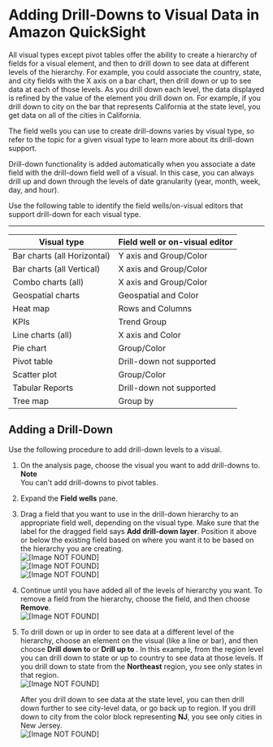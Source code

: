 # Adding Drill\-Downs to Visual Data in Amazon QuickSight<a name="adding-drill-downs"></a>

All visual types except pivot tables offer the ability to create a hierarchy of fields for a visual element, and then to drill down to see data at different levels of the hierarchy\. For example, you could associate the country, state, and city fields with the X axis on a bar chart, then drill down or up to see data at each of those levels\. As you drill down each level, the data displayed is refined by the value of the element you drill down on\. For example, if you drill down to city on the bar that represents California at the state level, you get data on all of the cities in California\.

The field wells you can use to create drill\-downs varies by visual type, so refer to the topic for a given visual type to learn more about its drill\-down support\. 

Drill\-down functionality is added automatically when you associate a date field with the drill\-down field well of a visual\. In this case, you can always drill up and down through the levels of date granularity \(year, month, week, day, and hour\)\. 

Use the following table to identify the field wells/on\-visual editors that support drill\-down for each visual type\.


****  

| Visual type | Field well or on\-visual editor | 
| --- | --- | 
| Bar charts \(all Horizontal\) | Y axis and Group/Color | 
| Bar charts \(all Vertical\) | X axis and Group/Color | 
| Combo charts \(all\) | X axis and Group/Color | 
| Geospatial charts | Geospatial and Color | 
| Heat map | Rows and Columns | 
| KPIs | Trend Group | 
| Line charts \(all\) | X axis and Color | 
| Pie chart | Group/Color | 
| Pivot table | Drill\-down not supported | 
| Scatter plot | Group/Color | 
| Tabular Reports | Drill\-down not supported | 
| Tree map | Group by | 

## Adding a Drill\-Down<a name="add-drill-downs"></a>

Use the following procedure to add drill\-down levels to a visual\.

1. On the analysis page, choose the visual you want to add drill\-downs to\.
**Note**  
You can't add drill\-downs to pivot tables\.

1. Expand the **Field wells** pane\.

1. Drag a field that you want to use in the drill\-down hierarchy to an appropriate field well, depending on the visual type\. Make sure that the label for the dragged field says **Add drill\-down layer**\. Position it above or below the existing field based on where you want it to be based on the hierarchy you are creating\.   
![\[Image NOT FOUND\]](http://docs.aws.amazon.com/quicksight/latest/user/images/drill-down1.png)  
![\[Image NOT FOUND\]](http://docs.aws.amazon.com/quicksight/latest/user/images/drill-down2.png)  
![\[Image NOT FOUND\]](http://docs.aws.amazon.com/quicksight/latest/user/images/drill-down3.png)

1. Continue until you have added all of the levels of hierarchy you want\. To remove a field from the hierarchy, choose the field, and then choose **Remove**\.  
![\[Image NOT FOUND\]](http://docs.aws.amazon.com/quicksight/latest/user/images/drill-down4.png)

1. To drill down or up in order to see data at a different level of the hierarchy, choose an element on the visual \(like a line or bar\), and then choose **Drill down to <lower level>** or **Drill up to <higher level>**\. In this example, from the region level you can drill down to state or up to country to see data at those levels\. If you drill down to state from the **Northeast** region, you see only states in that region\.  
![\[Image NOT FOUND\]](http://docs.aws.amazon.com/quicksight/latest/user/images/drill-down5.png)

   After you drill down to see data at the state level, you can then drill down further to see city\-level data, or go back up to region\. If you drill down to city from the color block representing **NJ**, you see only cities in New Jersey\.  
![\[Image NOT FOUND\]](http://docs.aws.amazon.com/quicksight/latest/user/images/drill-down6.png)